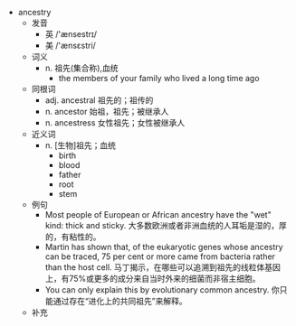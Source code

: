 - ancestry
  - 发音
    - 英 /'ænsestrɪ/
    - 美 /'ænsɛstri/
  - 词义
    - n. 祖先(集合称),血统
      - the members of your family who lived a long time ago
  - 同根词
    - adj. ancestral 祖先的；祖传的
    - n. ancestor 始祖，祖先；被继承人
    - n. ancestress 女性祖先；女性被继承人
  - 近义词
    - n. [生物]祖先；血统
      - birth
      - blood
      - father
      - root
      - stem
  - 例句
    - Most people of European or African ancestry have the "wet" kind: thick and sticky. 大多数欧洲或者非洲血统的人耳垢是湿的，厚的，有粘性的。
    - Martin has shown that, of the eukaryotic genes whose ancestry can be traced, 75 per cent or more came from bacteria rather than the host cell. 马丁揭示，在哪些可以追溯到祖先的线粒体基因上，有75%或更多的成分来自当时外来的细菌而非宿主细胞。
    - You can only explain this by evolutionary common ancestry. 你只能通过存在“进化上的共同祖先”来解释。
  - 补充